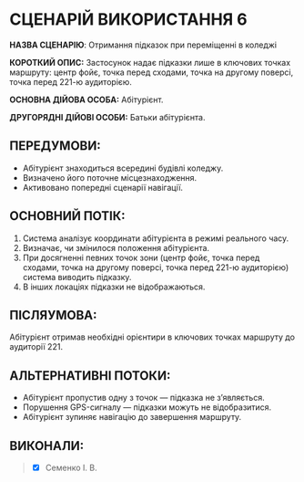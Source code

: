# СЦЕНАРІЙ ВИКОРИСТАННЯ 6

**НАЗВА СЦЕНАРІЮ**:	Отримання підказок при переміщенні в коледжі

**КОРОТКИЙ ОПИС:** Застосунок надає підказки лише в ключових точках маршруту: центр фойє, точка перед сходами, точка на другому поверсі, точка перед 221-ю аудиторією.

**ОСНОВНА ДІЙОВА ОСОБА:** Абітурієнт.

**ДРУГОРЯДНІ ДІЙОВІ ОСОБИ:** Батьки абітурієнта.

## ПЕРЕДУМОВИ:

* Абітурієнт знаходиться всередині будівлі коледжу.
* Визначено його поточне місцезнаходження.
* Активовано попередні сценарії навігації.

## ОСНОВНИЙ ПОТІК:
1.	Система аналізує координати абітурієнта в режимі реального часу.
2.	Визначає, чи змінилося положення абітурієнта.
3.	При досягненні певних точок зони (центр фойє, точка перед сходами, точка на другому поверсі, точка перед 221-ю аудиторією) система виводить підказку.
4.	В інших локаціях підказки не відображаються.

## ПІСЛЯУМОВА:

Абітурієнт отримав необхідні орієнтири в ключових точках маршруту до аудиторії 221.

## АЛЬТЕРНАТИВНІ ПОТОКИ:

* Абітурієнт пропустив одну з точок — підказка не з’являється.
* Порушення GPS-сигналу — підказки можуть не відобразитися.
* Абітурієнт зупиняє навігацію до завершення маршруту.

## ВИКОНАЛИ:
>- [x] Семенко І. В.
